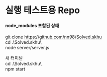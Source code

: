 # 실행 테스트용 Repo

#### node_modules 포함된 상태    

git clone https://github.com/nn98/Solved.skhu    
cd .\Solved.skhu\    
node server/server.js    
    
새 터미널    
cd .\Solved.skhu\    
npm start    
